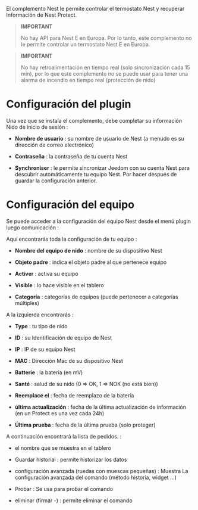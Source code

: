 El complemento Nest le permite controlar el termostato Nest y recuperar
Información de Nest Protect.

> **IMPORTANT**
>
>No hay API para Nest E en Europa. Por lo tanto, este complemento no le permite controlar un termostato Nest E en Europa.

> **IMPORTANT**
>
> No hay retroalimentación en tiempo real (solo sincronización cada 15 min), por lo que este complemento no se puede usar para tener una alarma de incendio en tiempo real (protección de nido)

Configuración del plugin 
=======================

Una vez que se instala el complemento, debe completar su información
Nido de inicio de sesión :

-   **Nombre de usuario** : su nombre de usuario de Nest (a menudo es
    su dirección de correo electrónico)

-   **Contraseña** : la contraseña de tu cuenta Nest

-   **Synchroniser** : le permite sincronizar Jeedom con su cuenta
    Nest para descubrir automáticamente tu equipo Nest. Por hacer
    después de guardar la configuración anterior.

Configuración del equipo 
=============================

Se puede acceder a la configuración del equipo Nest desde el menú
plugin luego comunicación :

Aquí encontrarás toda la configuración de tu equipo :

-   **Nombre del equipo de nido** : nombre de su dispositivo Nest

-   **Objeto padre** : indica el objeto padre al que pertenece
    equipo

-   **Activer** : activa su equipo

-   **Visible** : lo hace visible en el tablero

-   **Categoría** : categorías de equipos (puede pertenecer a
    categorías múltiples)

A la izquierda encontrarás :

-   **Type** : tu tipo de nido

-   **ID** : su Identificación de equipo de Nest

-   **IP** : IP de su equipo Nest

-   **MAC** : Dirección Mac de su dispositivo Nest

-   **Batterie** : la batería (en mV)

-   **Santé** : salud de su nido (0 ⇒ OK, 1 ⇒ NOK (no está bien))

-   **Reemplace el** : fecha de reemplazo de la batería

-   **última actualización** : fecha de la última actualización de información
    (en un Protect es una vez cada 24h)

-   **Última prueba** : fecha de la última prueba (solo proteger)

A continuación encontrará la lista de pedidos. :

-   el nombre que se muestra en el tablero

-   Guardar historial : permite historizar los datos

-   configuración avanzada (ruedas con muescas pequeñas) : Muestra
    La configuración avanzada del comando (método
    historia, widget ...)

-   Probar : Se usa para probar el comando

-   eliminar (firmar -) : permite eliminar el comando


